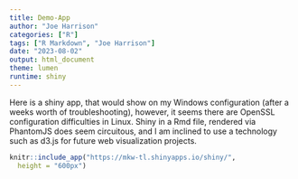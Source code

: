 ```yaml
---
title: Demo-App
author: "Joe Harrison"
categories: ["R"]
tags: ["R Markdown", "Joe Harrison"]
date: "2023-08-02"
output: html_document
theme: lumen
runtime: shiny
---
```




Here is a shiny app, that would show on my Windows configuration (after a weeks worth of troubleshooting), however, it seems there are OpenSSL configuration difficulties in Linux. 
Shiny in a Rmd file, rendered via PhantomJS does seem circuitous, and I am inclined to use a technology such as d3.js for future web visualization projects. 


```r
knitr::include_app("https://mkw-tl.shinyapps.io/shiny/",
  height = "600px")
```
